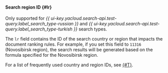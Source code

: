#### Search region ID {#lr}

Only supported for *{{ ui-key.yacloud.search-api.test-query.label_search_type-russian }}* and *{{ ui-key.yacloud.search-api.test-query.label_search_type-turkish }}* search types.

The `lr` field contains the ID of the search country or region that impacts the document ranking rules. For example, if you set this field to `11316` (Novosibirsk region), the search results will be generated based on the formula specified for the Novosibirsk region.

For a list of frequently used country and region IDs, see [{#T}](../../search-api/reference/regions.md).